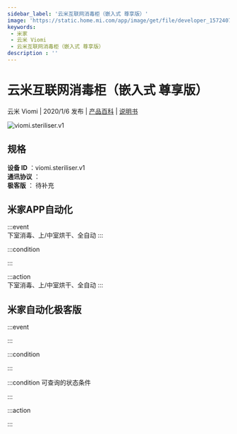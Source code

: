 ```yaml
---
sidebar_label: '云米互联网消毒柜（嵌入式 尊享版）'
image: 'https://static.home.mi.com/app/image/get/file/developer_1572407989j6lzqamr.png'
keywords: 
 - 米家
 - 云米 Viomi
 - 云米互联网消毒柜（嵌入式 尊享版）
description : ''
---
```

# 云米互联网消毒柜（嵌入式 尊享版）

云米 Viomi | 2020/1/6 发布 | [产品百科](https://home.mi.com/webapp/content/baike/product/index.html?model=viomi.steriliser.v1/) | [说明书](https://home.mi.com/views/introduction.html?model=viomi.steriliser.v1&region=cn)

![viomi.steriliser.v1](https://static.home.mi.com/app/image/get/file/developer_1572407989j6lzqamr.png)

## 规格  
> 
**设备 ID** ：viomi.steriliser.v1  
**通讯协议** ：  
**极客版**  ： 待补充 


## 米家APP自动化  

:::event  
下室消毒、上/中室烘干、全自动
:::

:::condition  

:::

:::action   
下室消毒、上/中室烘干、全自动
:::

## 米家自动化极客版  

:::event  

:::

:::condition  

:::

:::condition 可查询的状态条件  

:::

:::action  

:::

        
